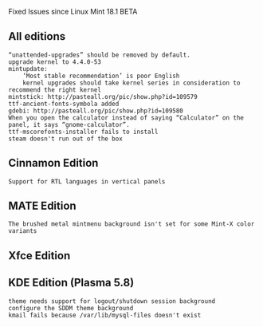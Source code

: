 Fixed Issues since Linux Mint 18.1 BETA

All editions
------------
    “unattended-upgrades” should be removed by default.
    upgrade kernel to 4.4.0-53
    mintupdate:
        ‘Most stable recommendation’ is poor English
        kernel upgrades should take kernel series in consideration to recommend the right kernel
    mintstick: http://pasteall.org/pic/show.php?id=109579
    ttf-ancient-fonts-symbola added
    gdebi: http://pasteall.org/pic/show.php?id=109580
    When you open the calculator instead of saying “Calculator” on the panel, it says “gnome-calculator”.
    ttf-mscorefonts-installer fails to install
    steam doesn't run out of the box

Cinnamon Edition
----------------
    Support for RTL languages in vertical panels

MATE Edition
------------
    The brushed metal mintmenu background isn't set for some Mint-X color variants

Xfce Edition
------------

KDE Edition (Plasma 5.8)
------------------------
    theme needs support for logout/shutdown session background
    configure the SDDM theme background
    kmail fails because /var/lib/mysql-files doesn't exist
